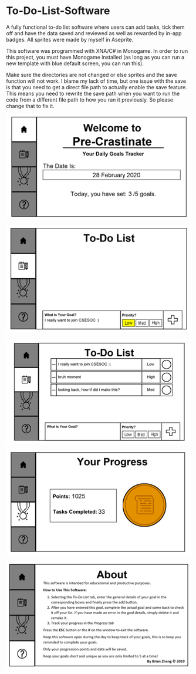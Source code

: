 # To-Do-List-Software

A fully functional to-do list software where users can add tasks, tick them off and have the data saved and reviewed as well as rewarded by in-app badges. All sprites were made by myself in Aseprite. 

This software was programmed with XNA/C# in Monogame. In order to run this project, you must have Monogame installed (as long as you can run a new template with blue default screen, you can run this).

Make sure the directories are not changed or else sprites and the save function will not work. I blame my lack of time, but one issue with the save is that you need to get a direct file path to actually enable the save feature. This means you need to rewrite the save path when you want to run the code from a different file path to how you ran it previously. So please change that to fix it.

![](Screenshots/main.PNG)

![](Screenshots/to-do.PNG)

![](Screenshots/to-do-more.PNG)

![](Screenshots/reward.PNG)

![](Screenshots/help.PNG)
